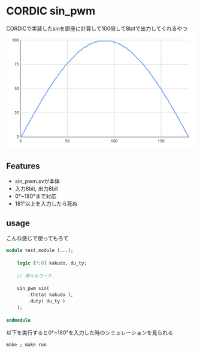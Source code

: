 # CORDIC sin_pwm

CORDICで実装したsinを即座に計算して100倍して8bitで出力してくれるやつ
![kekka](chart.png)

## Features

* sin_pwm.svが本体
* 入力8bit, 出力8bit
* 0°~180°まで対応
* 181°以上を入力したら死ぬ

## usage

こんな感じで使ってもろて

```SystemVerilog
module test_module (...);

    logic [7:0] kakudo, du_ty;

    // 様々なコード

    sin_pwm sin(
        .theta( kakudo ),
        .duty( du_ty )
    );

endmodule
```

以下を実行すると0°~180°を入力した時のシミュレーションを見られる
```
make ; make run
``` 
